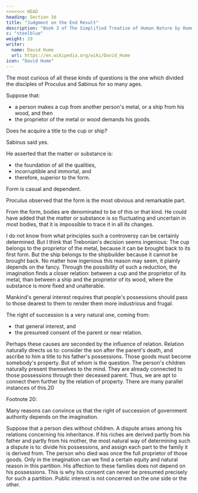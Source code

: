 ```yaml
---
<<<<<<< HEAD
heading: Section 3d
title: "Judgment on the End Result"
description: "Book 3 of The Simplified Treatise of Human Nature by Hume"
c: "steelblue"
weight: 29
writer:
  name: David Hume
  url: https://en.wikipedia.org/wiki/David_Hume
icon: "David Hume"
---
```



The most curious of all these kinds of questions is the one which divided the disciples of Proculus and Sabinus for so many ages.

Suppose that:
- a person makes a cup from another person's metal, or a ship from his wood, and then
- the proprietor of the metal or wood demands his goods.

Does he acquire a title to the cup or ship?

Sabinus said yes.

He asserted that the matter or substance is:
- the foundation of all the qualities,
- incorruptible and immortal, and
- therefore, superior to the form.

Form is casual and dependent.


Proculus observed that the form is the most obvious and remarkable part.

From the form, bodies are denominated to be of this or that kind.
            He could have added that the matter or substance is so fluctuating and uncertain in most bodies, that it is impossible to trace it in all its changes.


I do not know from what principles such a controversy can be certainly determined.
        But I think that Trebonian's decision seems ingenious:
            The cup belongs to the proprietor of the metal, because it can be brought back to its first form.
            But the ship belongs to the shipbuilder because it cannot be brought back.
        No matter how ingenious this reason may seem, it plainly depends on the fancy.
        Through the possibility of such a reduction, the imagination finds a closer relation:
            between a cup and the proprietor of its metal, than
            between a ship and the proprietor of its wood, where the substance is more fixed and unalterable.


Mankind's general interest requires that people's possessions should pass to those dearest to them to render them more industrious and frugal.

The right of succession is a very natural one, coming from:
- that general interest, and
- the presumed consent of the parent or near relation.

Perhaps these causes are seconded by the influence of relation.
        Relation naturally directs us to:
            consider the son after the parent's death, and
            ascribe to him a title to his father's possessions.
        Those goods must become somebody's property.
            But of whom is the question.
        The person's children naturally present themselves to the mind.
            They are already connected to those possessions through their deceased parent.
            Thus, we are apt to connect them further by the relation of property.
        There are many parallel instances of this.20


Footnote 20:

Many reasons can convince us that the right of succession of government authority depends on the imagination.

Suppose that a person dies without children.
        A dispute arises among his relations concerning his inheritance.
        If his riches are derived partly from his father and partly from his mother, the most natural way of determining such a dispute is to:
            divide his possessions, and
            assign each part to the family it is derived from.
        The person who died was once the full proprietor of those goods.
            Only in the imagination can we find a certain equity and natural reason in this partition.
            His affection to these families does not depend on his possessions.
                This is why his consent can never be presumed precisely for such a partition.
            Public interest is not concerned on the one side or the other.

